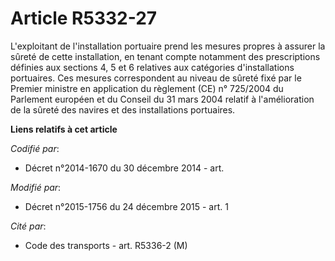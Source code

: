 # Article R5332-27

L'exploitant de l'installation portuaire prend les mesures propres à assurer la sûreté de cette installation, en tenant
compte notamment des prescriptions définies aux sections 4, 5 et 6 relatives aux catégories d'installations portuaires.   Ces
mesures correspondent au niveau de sûreté fixé par le Premier ministre en application du règlement (CE) n° 725/2004 du
Parlement européen et du Conseil du 31 mars 2004 relatif à l'amélioration de la sûreté des navires et des installations
portuaires.

**Liens relatifs à cet article**

_Codifié par_:

  - Décret n°2014-1670 du 30 décembre 2014 - art.

_Modifié par_:

  - Décret n°2015-1756 du 24 décembre 2015 - art. 1

_Cité par_:

  - Code des transports - art. R5336-2 (M)
